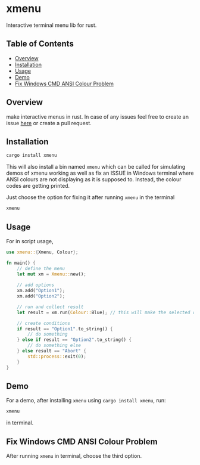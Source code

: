 # xmenu

Interactive terminal menu lib for rust.

## Table of Contents

- [Overview](#overview)
- [Installation](#installation)
- [Usage](#usage)
- [Demo](#demo)
- [Fix Windows CMD ANSI Colour Problem](#fix-windows-cmd-ansi-colour-problem)

## Overview

make interactive menus in rust. In case of any issues feel free to create an issue [here](https://github.com/d33pster/xmenu/issues) or create a pull request.

## Installation

```bash
cargo install xmenu
```

This will also install a bin named `xmenu` which can be called for simulating demos of xmenu working as well as fix an ISSUE in Windows terminal where ANSI colours are not displaying as it is supposed to. Instead, the colour codes are getting printed.

Just choose the option for fixing it after running `xmenu` in the terminal

```bash
xmenu
```

## Usage

For in script usage,

```rust
use xmenu::{Xmenu, Colour};

fn main() {
    // define the menu
    let mut xm = Xmenu::new();
    
    // add options
    xm.add("Option1");
    xm.add("Option2");

    // run and collect result
    let result = xm.run(Colour::Blue); // this will make the selected option blue

    // create conditions
    if result == "Option1".to_string() {
        // do something
    } else if result == "Option2".to_string() {
        // do something else
    } else result == "Abort" {
        std::process::exit(0);
    }
}
```

## Demo

For a demo, after installing `xmenu` using `cargo install xmenu`, run:

```bash
xmenu
```

in terminal.

## Fix Windows CMD ANSI Colour Problem

After running `xmenu` in terminal, choose the third option.
